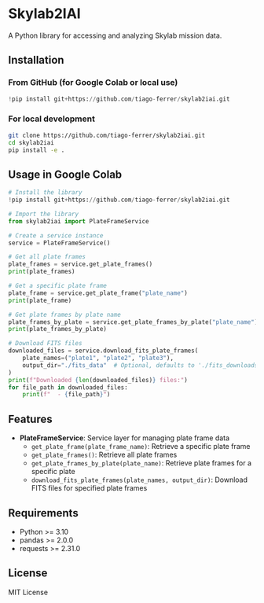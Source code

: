 # Skylab2IAI

A Python library for accessing and analyzing Skylab mission data.

## Installation

### From GitHub (for Google Colab or local use)

```python
!pip install git+https://github.com/tiago-ferrer/skylab2iai.git
```

### For local development

```bash
git clone https://github.com/tiago-ferrer/skylab2iai.git
cd skylab2iai
pip install -e .
```

## Usage in Google Colab

```python
# Install the library
!pip install git+https://github.com/tiago-ferrer/skylab2iai.git

# Import the library
from skylab2iai import PlateFrameService

# Create a service instance
service = PlateFrameService()

# Get all plate frames
plate_frames = service.get_plate_frames()
print(plate_frames)

# Get a specific plate frame
plate_frame = service.get_plate_frame("plate_name")
print(plate_frame)

# Get plate frames by plate name
plate_frames_by_plate = service.get_plate_frames_by_plate("plate_name")
print(plate_frames_by_plate)

# Download FITS files
downloaded_files = service.download_fits_plate_frames(
    plate_names=("plate1", "plate2", "plate3"),
    output_dir="./fits_data"  # Optional, defaults to './fits_downloads'
)
print(f"Downloaded {len(downloaded_files)} files:")
for file_path in downloaded_files:
    print(f"  - {file_path}")
```

## Features

- **PlateFrameService**: Service layer for managing plate frame data
  - `get_plate_frame(plate_frame_name)`: Retrieve a specific plate frame
  - `get_plate_frames()`: Retrieve all plate frames
  - `get_plate_frames_by_plate(plate_name)`: Retrieve plate frames for a specific plate
  - `download_fits_plate_frames(plate_names, output_dir)`: Download FITS files for specified plate frames

## Requirements

- Python >= 3.10
- pandas >= 2.0.0
- requests >= 2.31.0

## License

MIT License
